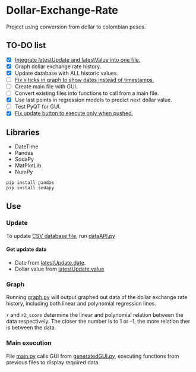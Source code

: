 # Dollar-Exchange-Rate

Project using conversion from dollar to colombian pesos.

## TO-DO list

- [X] [Integrate latestUpdate and latestValue into one file.](https://github.com/alejojimenezz/Dollar-Exchange-Rate/issues/1)
- [X] Graph dollar exchange rate history.
- [X] Update database with ALL historic values.
- [ ] [Fix x ticks in graph to show dates instead of timestamps.](https://github.com/alejojimenezz/Dollar-Exchange-Rate/issues/2)
- [ ] Create main file with GUI.
- [ ] Convert existing files into functions to call from a main file.
- [X] Use last points in regression models to predict next dollar value.
- [ ] Test PyQT for GUI.
- [X] [Fix update button to execute only when pushed.](https://github.com/alejojimenezz/Dollar-Exchange-Rate/issues/3)

## Libraries

- DateTime
- Pandas
- SodaPy
- MatPlotLib
- NumPy

```
pip install pandas
pip install sodapy
```

## Use

### Update

To update [CSV database file](tasa_cambio.csv), run [dataAPI.py](lib/dataAPI.py)

#### Get update data

- Date from [latestUpdate.date](latestUpdate.py).
- Dollar value from [latestUpdate.value](latestUpdate.py)

### Graph

Running [graph.py](lib/graph.py) will output graphed out data of the dollar exchange rate history, including both linear and polynomial regression lines.

`r` and `r2_score` determine the linear and polynomial relation between the data respectively. The closer the number is to 1 or -1, the more relation ther is between the data.

### Main execution

File [main.py](main.py) calls GUI from [generatedGUI.py](generatedGUI.py), executing functions from previous files to display required data.